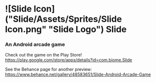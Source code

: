 # ![Slide Icon]("Slide/Assets/Sprites/Slide Icon.png" "Slide Logo") Slide
### An Android arcade game

Check out the game on the Play Store!
https://play.google.com/store/apps/details?id=com.biome.Slide

See the Behance page for another preview:
https://www.behance.net/gallery/48583651/Slide-Android-Arcade-Game
